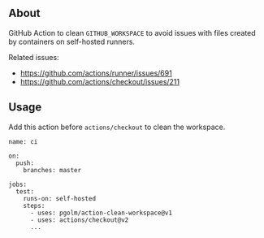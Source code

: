 ## About

GitHub Action to clean `GITHUB_WORKSPACE` to avoid issues with files created by containers on self-hosted runners.

Related issues:

- https://github.com/actions/runner/issues/691
- https://github.com/actions/checkout/issues/211

## Usage

Add this action before `actions/checkout` to clean the workspace.

```
name: ci

on:
  push:
    branches: master

jobs:
  test:
    runs-on: self-hosted
    steps:
      - uses: pgolm/action-clean-workspace@v1
      - uses: actions/checkout@v2
      ...
```
